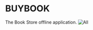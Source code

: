 # BUYBOOK
The Book Store offline application.
![All](https://user-images.githubusercontent.com/86551137/167443772-2836e895-36be-4a50-9039-eb115f055e76.JPG)
